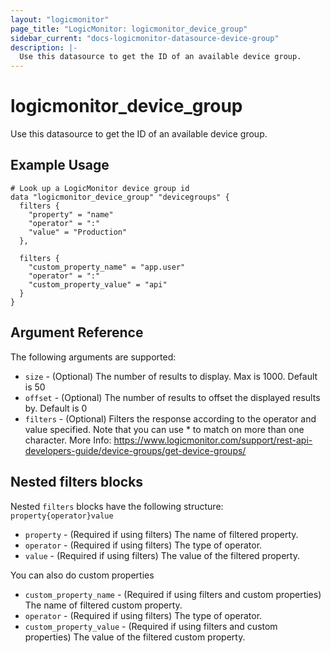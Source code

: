 ```yaml
---
layout: "logicmonitor"
page_title: "LogicMonitor: logicmonitor_device_group"
sidebar_current: "docs-logicmonitor-datasource-device-group"
description: |-
  Use this datasource to get the ID of an available device group.
---
```


# logicmonitor_device_group

Use this datasource to get the ID of an available device group.

## Example Usage

```hcl
# Look up a LogicMonitor device group id
data "logicmonitor_device_group" "devicegroups" {
  filters {
    "property" = "name"
    "operator" = ":"
    "value" = "Production"
  },

  filters {
    "custom_property_name" = "app.user"
    "operator" = ":"
    "custom_property_value" = "api"
  }
}
```

## Argument Reference

The following arguments are supported:

* `size` - (Optional) The number of results to display. Max is 1000. Default is 50
* `offset` - (Optional) The number of results to offset the displayed results by. Default is 0
* `filters` - (Optional) Filters the response according to the operator and value specified. Note that you can use * to match on more than one character. More Info: https://www.logicmonitor.com/support/rest-api-developers-guide/device-groups/get-device-groups/

## Nested filters blocks

Nested `filters` blocks have the following structure: `property{operator}value`
* `property` - (Required if using filters) The name of filtered property.
* `operator` - (Required if using filters) The type of operator.
* `value` - (Required if using filters) The value of the filtered property.

You can also do custom properties
* `custom_property_name` - (Required if using filters and custom properties) The name of filtered custom property.
* `operator` - (Required if using filters) The type of operator.
* `custom_property_value` - (Required if using filters and custom properties) The value of the filtered custom property.
